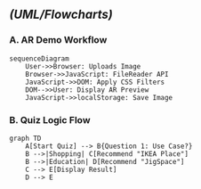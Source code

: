 ##  *(UML/Flowcharts)*

### **A. AR Demo Workflow**
```mermaid
sequenceDiagram
    User->>Browser: Uploads Image
    Browser->>JavaScript: FileReader API
    JavaScript->>DOM: Apply CSS Filters
    DOM-->>User: Display AR Preview
    JavaScript->>localStorage: Save Image
```

### **B. Quiz Logic Flow**
```mermaid
graph TD
    A[Start Quiz] --> B{Question 1: Use Case?}
    B -->|Shopping| C[Recommend "IKEA Place"]
    B -->|Education| D[Recommend "JigSpace"]
    C --> E[Display Result]
    D --> E
```

